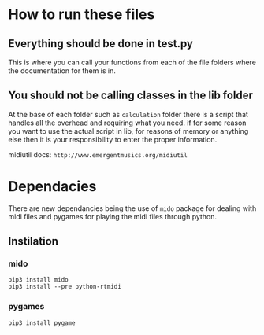 # How to run these files

## Everything should be done in test.py
This is where you can call your functions from each of the file folders where the documentation for them is in.

## You should not be calling classes in the lib folder
At the base of each folder such as `calculation` folder there is a script that handles all the overhead and requiring what you need.
if for some reason you want to use the actual script in lib, for reasons of memory or anything else then it is your responsibility to
enter the proper information.

midiutil docs: `http://www.emergentmusics.org/midiutil`

# Dependacies
There are new dependancies being the use of `mido` package for dealing with midi files and pygames for playing the
midi files through python.

## Instilation

### mido
```
pip3 install mido
pip3 install --pre python-rtmidi
```

### pygames
````
pip3 install pygame
````